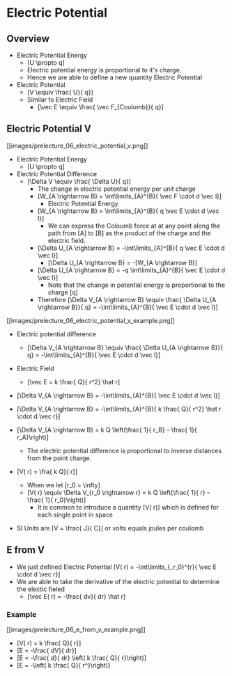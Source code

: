 # Electric Potential

## Overview
* Electric Potential Energy
  * \[U \propto q\]
  * Electric potential energy is proportional to it's charge.
  * Hence we are able to define a new quantity Electric Potential
* Electric Potential
  * \[V \equiv \frac{ U}{ q}\]
  * Similar to Electric Field
      * \[\vec E \equiv \frac{ \vec F_{Coulomb}}{ q}\]

## Electric Potential V
[[images/prelecture_06_electric_potential_v.png]]

* Electric Potential Energy
  * \[U \propto q\]
* Electric Potential Difference
  * \[\Delta V \equiv \frac{ \Delta U}{ q}\]
      * The change in electric potential energy per unit charge
      * \[W_{A \rightarrow B} = \int\limits_{A}^{B}{ \vec F \cdot d \vec l}\]
          * Electric Potential Energy
      * \[W_{A \rightarrow B} = \int\limits_{A}^{B}{ q \vec E \cdot d \vec l}\]
          * We can express the Coloumb force at at any point along the path from 
            \[A\] to \[B\] as the product of the charge and the electric field.
      * \[\Delta U_{A \rightarrow B} = -\int\limits_{A}^{B}{ q \vec E \cdot d \vec l}\]
          * \[\Delta U_{A \rightarrow B} = -[W_{A \rightarrow B}\]
      * \[\Delta U_{A \rightarrow B} = -q \int\limits_{A}^{B}{ \vec E \cdot d \vec l}\]
          * Note that the change in potential energy is proportional to the charge \[q\]
      * Therefore \[\Delta V_{A \rightarrow B} \equiv \frac{ \Delta U_{A \rightarrow B}}{ q} = -\int\limits_{A}^{B}{ \vec E \cdot d \vec l}\]

[[images/prelecture_06_electric_potential_v_example.png]]

* Electric potential difference
  * \[\Delta V_{A \rightarrow B} \equiv \frac{ \Delta U_{A \rightarrow B}}{ q} = -\int\limits_{A}^{B}{ \vec E \cdot d \vec l}\]
* Electric Field
  * \[\vec E = k \frac{ Q}{ r^2} \hat r\]
* \[\Delta V_{A \rightarrow B} = -\int\limits_{A}^{B}{ \vec E \cdot d \vec l}\]
* \[\Delta V_{A \rightarrow B} = -\int\limits_{A}^{B}{ k \frac{ Q}{ r^2} \hat r \cdot d \vec r}\]
* \[\Delta V_{A \rightarrow B} = k Q \left(\frac{ 1}{ r_B} - \frac{ 1}{ r_A}\right)\]
    * The electric potential difference is proportional to inverse distances from the point charge.
* \[V( r) = \fra{ k Q}{ r}\]
  * When we let \[r_0 = \infty\]
  * \[V( r) \equiv \Delta V_{r_0 \rightarrow r} = k Q \left(\frac{ 1}{ r} - \frac{ 1}{ r_0}\right)\]
      * It is common to introduce a quantity \[V( r)\] which is defined for each single point in space

* SI Units are \[V = \frac{ J}{ C}\] or volts equals joules per coulomb


## E from V
* We just defined Electric Potential \[V( r) = -\int\limits_{_r_0}^{r}{ \vec E \cdot d \vec r}\]
* We are able to take the derivative of the electric potential to determine the electic fieled
  * \[\vec E( r) = -\frac{ dv}{ dr} \hat r\]

### Example
[[images/prelecture_06_e_from_v_example.png]]

* \[V( r) = k \frac{ Q}{ r}\]
* \[E = -\frac{ dV}{ dr}\]
* \[E = -\frac{ d}{ dr} \left( k \frac{ Q}{ r}\right)\]
* \[E = -\left( k \frac{ Q}{ r^}\right)\]